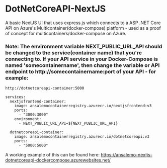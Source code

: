 # DotNetCoreAPI-NextJS
A basic NextJS UI that uses express.js which connects to a ASP .NET Core API on Azure's Multicontainer(docker-compose) platform - used as a proof of concept for multicontainers/docker-compose on Azure.

### Note: The environment variable NEXT_PUBLIC_URL_API should be changed to the service(container name) that you're connecting to. If your API service in your Docker-Compose is named 'somecontainername', then change the variable or API endpoint to http://somecontainername:port of your API - for example:

```http://dotnetcoreapi-container:5000```
  
```
services:
  nextjsfrontend-container:
    image: ansalemocontainerregistry.azurecr.io/nextjsfrontend:v3
    ports:
      - "3000:3000"
    environment:
      - NEXT_PUBLIC_URL_API=${NEXT_PUBLIC_URL_API}

  dotnetcoreapi-container:
    image: ansalemocontainerregistry.azurecr.io/dotnetcoreapi:v3
    ports:
      - "5000:5000"
```

A working example of this can be found here: https://ansalemo-nextjs-dotnetcoreapi-dockercompose.azurewebsites.net/
